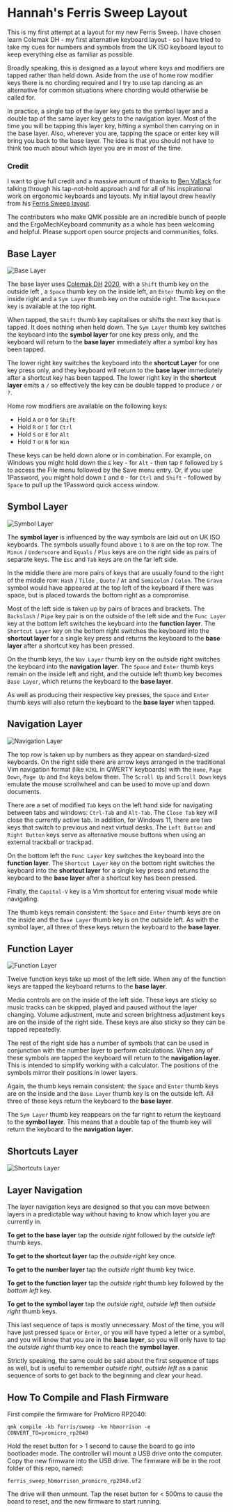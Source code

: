 # Hannah's Ferris Sweep Layout

This is my first attempt at a layout for my new Ferris Sweep. I have chosen
learn Colemak DH - my first alternative keyboard layout - so I have tried to
take my cues for numbers and symbols from the UK ISO keyboard layout to keep
everything else as familiar as possible.

Broadly speaking, this is designed as a layout where keys and modifiers are
tapped rather than held down. Aside from the use of home row modifier keys there
is no chording required and I try to use tap dancing as an alternative for
common situations where chording would otherwise be called for.

In practice, a single tap of the layer key gets to the symbol layer and a double
tap of the same layer key gets to the navigation layer. Most of the time you
will be tapping this layer key, hitting a symbol then carrying on in the base
layer. Also, wherever you are, tapping the space or enter key will bring you
back to the base layer. The idea is that you should not have to think too much
about which layer you are in most of the time.

### Credit

I want to give full credit and a massive amount of thanks to [Ben
Vallack](https://www.youtube.com/benvallack) for talking through his
tap-not-hold approach and for all of his inspirational work on ergonomic
keyboards and layouts. My initial layout drew heavily from his [Ferris Sweep
layout](https://github.com/benvallack/34-QMK-Ferris-Sweep).

The contributers who make QMK possible are an incredible bunch of people and the
ErgoMechKeyboard community as a whole has been welcoming and helpful. Please
support open source projects and communities, folks.

## Base Layer

![Base Layer](https://i.imgur.com/qJhu5fu.png)

The base layer uses [Colemak DH](https://colemakmods.github.io/mod-dh/)
[2020](https://forum.colemak.com/topic/2638-announcement-a-change-to-colemakdh/),
with a `Shift` thumb key on the outside left , a `Space` thumb key on the inside
left, an `Enter` thumb key on the inside right and a `Sym Layer` thumb key on
the outside right. The `Backspace` key is available at the top right.

When tapped, the `Shift` thumb key capitalises or shifts the next key that is
tapped. It does nothing when held down. The `Sym Layer` thumb key switches the
keyboard into the **symbol layer** for one key press only, and the keyboard will
return to the **base layer** immediately after a symbol key has been tapped.

The lower right key switches the keyboard into the **shortcut Layer** for one
key press only, and they keyboard will return to the **base layer** immediately
after a shortcut key has been tapped. The lower right key in the **shortcut
layer** emits a `/` so effectively the key can be double tapped to produce `/`
or `?`.

Home row modifiers are available on the following keys:

* Hold `A` or `O` for `Shift`
* Hold `R` or `I` for `Ctrl`
* Hold `S` or `E` for `Alt`
* Hold `T` or `N` for `Win`

These keys can be held down alone or in combination. For example, on Windows you
might hold down the `E` key - for `Alt` - then tap `F` followed by `S` to access
the File menu followed by the Save menu entry. Or, if you use 1Password, you
might hold down `I` and `O` - for `Ctrl` and `Shift` - followed by `Space` to
pull up the 1Password quick access window.

## Symbol Layer

![Symbol Layer](https://i.imgur.com/UqK0lqv.png)

The **symbol layer** is influenced by the way symbols are laid out on UK ISO
keyboards. The symbols usually found above `1` to `8` are on the top row. The
`Minus` / `Underscore` and `Equals` / `Plus` keys are on the right side as pairs
of separate keys. The `Esc` and `Tab` keys are on the far left side.

In the middle there are more pairs of keys that are usually found to the right
of the middle row: `Hash` / `Tilde` , `Quote` / `At`  and `Semicolon` / `Colon`.
The `Grave` symbol would have appeared at the top left of the keyboard if there
was space, but is placed towards the bottom right as a compromise.

Most of the left side is taken up by pairs of braces and brackets. The
`Backslash` / `Pipe` key pair is on the outside of the left side and the `Func
Layer` key at the bottom left switches the keyboard into the **function layer**.
The `Shortcut Layer` key on the bottom right switches the keyboard into the
**shortcut layer** for a single key press and returns the keyboard to the **base
layer** after a shortcut key has been pressed.

On the thumb keys, the `Nav Layer` thumb key on the outside right switches the
keyboard into the **navigation layer**. The `Space` and `Enter` thumb keys
remain on the inside left and right, and the outside left thumb key becomes
`Base Layer`, which returns the keyboard to the **base layer**.

As well as producing their respective key presses, the `Space` and `Enter` thumb
keys will also return the keyboard to the **base layer** when tapped.

## Navigation Layer

![Navigation Layer](https://i.imgur.com/mZIgRa2.png)

The top row is taken up by numbers as they appear on standard-sized keyboards.
On the right side there are arrow keys arranged in the traditional Vim
navigation format (like `HJKL` in QWERTY keyboards) with the `Home`, `Page
Down`, `Page Up` and `End` keys below them. The `Scroll Up` and `Scroll Down`
keys emulate the mouse scrollwheel and can be used to move up and down
documents.

There are a set of modified `Tab` keys on the left hand side for navigating
between tabs and windows: `Ctrl-Tab` and `Alt-Tab`. The `Close Tab` key will
close the currently active tab. In addition, for Windows 11, there are two keys
that switch to previous and next virtual desks. The `Left Button` and `Right
Button` keys serve as alternative mouse buttons when using an external trackball
or trackpad.

On the bottom left the `Func Layer` key switches the keyboard into the
**function layer**. The `Shortcut Layer` key on the bottom right switches the
keyboard into the **shortcut layer** for a single key press and returns the
keyboard to the **base layer** after a shortcut key has been pressed.

Finally, the `Capital-V` key is a Vim shortcut for entering visual mode while
navigating.

The thumb keys remain consistent: the `Space` and `Enter` thumb keys are on the
inside and the `Base Layer` thumb key is on the outside left. As with the symbol
layer, all three of these keys return the keyboard to the **base layer**.

## Function Layer

![Function Layer](https://i.imgur.com/RN0ej4P.png)

Twelve function keys take up most of the left side. When any of the function
keys are tapped the keyboard returns to the **base layer**.

Media controls are on the inside of the left side. These keys are sticky so
music tracks can be skipped, played and paused without the layer changing.
Volume adjustment, mute and screen brightness adjustment keys are on the inside
of the right side. These keys are also sticky so they can be tapped repeatedly.

The rest of the right side has a number of symbols that can be used in
conjunction with the number layer to perform calculations. When any of these
symbols are tapped the keyboard will return to the **navigation layer**. This is
intended to simplify working with a calculator. The positions of the symbols
mirror their positions in lower layers.

Again, the thumb keys remain consistent: the `Space` and `Enter` thumb keys are
on the inside and the `Base Layer` thumb key is on the outside left. All three
of these keys return the keyboard to the **base layer**.

The `Sym Layer` thumb key reappears on the far right to return the keyboard to
the **symbol layer**. This means that a double tap of the thumb key will return
the keyboard to the **navigation layer**.

## Shortcuts Layer

![Shortcuts Layer](https://i.imgur.com/GvyCGRD.png)

## Layer Navigation

The layer navigation keys are designed so that you can move between layers in a
predictable way without having to know which layer you are currently in.

**To get to the base layer** tap the *outside right* followed by the *outside
left* thumb keys.

**To get to the shortcut layer** tap the *outside right* key once.

**To get to the number layer** tap the *outside right* thumb key twice.

**To get to the function layer** tap the *outside right* thumb key followed by
the *bottom left* key.

**To get to the symbol layer** tap the *outside right*, *outside left* then
*outside right* thumb keys.

This last sequence of taps is mostly unnecessary. Most of the time, you will
have just pressed `Space` or `Enter`, or you will have typed a letter or a
symbol, and you will know that you are in the **base layer**, so you will only
have to tap the *outside right* thumb key once to reach the **symbol layer**.

Strictly speaking, the same could be said about the first sequence of taps as
well, but is useful to remember *outside right*, *outside left* as a panic
sequence of sorts to get back to the beginning and clear your head.

##  How To Compile and Flash Firmware

First compile the firmware for ProMicro RP2040:

```shell
qmk compile -kb ferris/sweep -km hbmorrison -e CONVERT_TO=promicro_rp2040
```

Hold the reset button for > 1 second to cause the board to go into bootloader
mode. The controller will mount a USB drive onto the computer. Copy the new
firmware into the USB drive. The firmware will be in the root folder of this
repo, named:

```
ferris_sweep_hbmorrison_promicro_rp2040.uf2
```

The drive will then unmount. Tap the reset button for < 500ms to cause the
board to reset, and the new firmware to start running.
